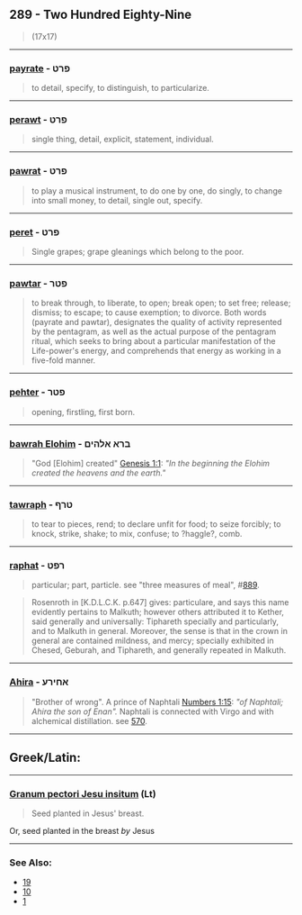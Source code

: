 ## 289 - Two Hundred Eighty-Nine
> (17x17)

---

### [payrate](/keys/PRT) - פרט
> to detail, specify, to distinguish, to particularize.

---

### [perawt](/keys/PRT) - פרט
> single thing, detail, explicit, statement, individual.

---

### [pawrat](/keys/PRT) - פרט
> to play a musical instrument, to do one by one, do singly, to change into small money, to detail, single out, specify.

---

### [peret](/keys/PRT) - פרט
> Single grapes; grape gleanings which belong to the poor.

---

### [pawtar](/keys/PTR) - פטר
> to break through, to liberate, to open; break open; to set free; release; dismiss; to escape; to cause exemption; to divorce. Both words (payrate and pawtar), designates the quality of activity represented by the pentagram, as well as the actual purpose of the pentagram ritual, which seeks to bring about a particular manifestation of the Life-power's energy, and comprehends that energy as working in a five-fold manner.

---

### [pehter](/keys/PTR) - פטר
> opening, firstling, first born.

---

### [bawrah Elohim](/keys/BRA.ALHIM) - ברא אלהים
> "God [Elohim] created" [Genesis 1:1](http://biblehub.com/genesis/1-1.htm): *"In the beginning the Elohim created the heavens and the earth."*

---

### [tawraph](/keys/TRP) - טרף
> to tear to pieces, rend; to declare unfit for food; to seize forcibly; to knock, strike, shake; to mix, confuse; to ?haggle?, comb.

---

### [raphat](/keys/RPT) - רפט
> particular; part, particle. see "three measures of meal", #[889](889).

> Rosenroth in [K.D.L.C.K. p.647] gives: particulare, and says this name evidently pertains to Malkuth; however others attributed it to Kether, said generally and universally: Tiphareth specially and particularly, and to Malkuth in general. Moreover, the sense is that in the crown in general are contained mildness, and mercy; specially exhibited in Chesed, Geburah, and Tiphareth, and generally repeated in Malkuth.

---

### [Ahira](/keys/AChIRO) - אחירע
> "Brother of wrong". A prince of Naphtali [Numbers 1:15](http://biblehub.com/numbers/1-15.htm): *"of Naphtali; Ahira the son of Enan".* Naphtali is connected with Virgo and with alchemical distillation. see [570](570).

---

## Greek/Latin:

---

### [Granum pectori Jesu insitum](/latin?word=Granum+pectori+Jesu+insitum) (Lt)
> Seed planted in Jesus' breast.

Or, seed planted in the breast *by* Jesus

---

### See Also:

- [19](19)
- [10](10)
- [1](1)
